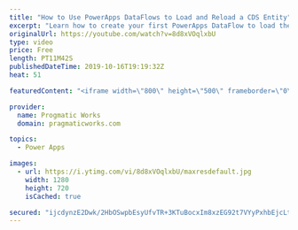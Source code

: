 ```yaml
---
title: "How to Use PowerApps DataFlows to Load and Reload a CDS Entity"
excerpt: "Learn how to create your first PowerApps DataFlow to load the Common Data Services (CDS) entity.   We love building apps and training companies! http://www.pragmaticworks.com"
originalUrl: https://youtube.com/watch?v=8d8xVOqlxbU
type: video
price: Free
length: PT11M42S
publishedDateTime: 2019-10-16T19:19:32Z
heat: 51

featuredContent: "<iframe width=\"800\" height=\"500\" frameborder=\"0\" src=\"https://www.youtube.com/embed/8d8xVOqlxbU\" allow=\"accelerometer; autoplay; encrypted-media; gyroscope; picture-in-picture\" allowfullscreen></iframe>"

provider:
  name: Progmatic Works
  domain: pragmaticworks.com

topics:
  - Power Apps

images:
  - url: https://i.ytimg.com/vi/8d8xVOqlxbU/maxresdefault.jpg
    width: 1280
    height: 720
    isCached: true

secured: "ijcdynzE2Dwk/2HbOSwpbEsyUfvTR+3KTuBocxIm8xzEG92t7VYyPxhbEjcLtDK7ewp/ZnMuC0ui9F8Ru7rqUROF11eD8+Qvxq1xbyQd3xClUxig1yGyxAVajhmjpgSCUkFiemyrgiScBg9ElNlns0kgYAEXWE+9xDx3FotUViX2fTYOxIdyVa5w3Mwa8+HHMJ9V9mTik9LNeygh6xnaXQjK7wrAec55gSs9Y8wdEe6o1d8nmD8XX69mZ+ZTzLotWPUxHp8ruRMWowpzd9aMqKdZ4APhzwQaPqXWxd4hHnLXI9HwbPyFfc+ZlpmcWsfqsBNUsPV91ot7g5xwVZ9Y4ZNEiPOEKTgGhg/3j46taa8CD3bXYur5CqEaS+fa+WS4lS21AwIUihHNC8Hmc2cn89nMBmrAFXGg7WPVbtka60c=;MxxcO3npvsz7/hUAnKhLiw=="
---
```


